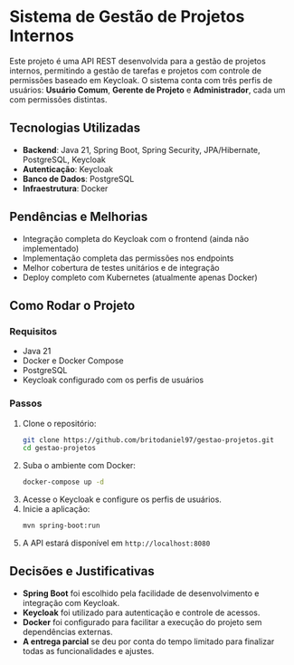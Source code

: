 # Sistema de Gestão de Projetos Internos

Este projeto é uma API REST desenvolvida para a gestão de projetos internos, permitindo a gestão de tarefas e projetos com controle de permissões baseado em Keycloak. O sistema conta com três perfis de usuários: **Usuário Comum**, **Gerente de Projeto** e **Administrador**, cada um com permissões distintas.

## Tecnologias Utilizadas

- **Backend**: Java 21, Spring Boot, Spring Security, JPA/Hibernate, PostgreSQL, Keycloak
- **Autenticação**: Keycloak
- **Banco de Dados**: PostgreSQL
- **Infraestrutura**: Docker

## Pendências e Melhorias

- Integração completa do Keycloak com o frontend (ainda não implementado)
- Implementação completa das permissões nos endpoints
- Melhor cobertura de testes unitários e de integração
- Deploy completo com Kubernetes (atualmente apenas Docker)

## Como Rodar o Projeto

### **Requisitos**
- Java 21
- Docker e Docker Compose
- PostgreSQL
- Keycloak configurado com os perfis de usuários

### **Passos**
1. Clone o repositório:
   ```sh
   git clone https://github.com/britodaniel97/gestao-projetos.git
   cd gestao-projetos
   ```
2. Suba o ambiente com Docker:
   ```sh
   docker-compose up -d
   ```
3. Acesse o Keycloak e configure os perfis de usuários.
4. Inicie a aplicação:
   ```sh
   mvn spring-boot:run
   ```
5. A API estará disponível em `http://localhost:8080`

## Decisões e Justificativas

- **Spring Boot** foi escolhido pela facilidade de desenvolvimento e integração com Keycloak.
- **Keycloak** foi utilizado para autenticação e controle de acessos.
- **Docker** foi configurado para facilitar a execução do projeto sem dependências externas.
- **A entrega parcial** se deu por conta do tempo limitado para finalizar todas as funcionalidades e ajustes.

